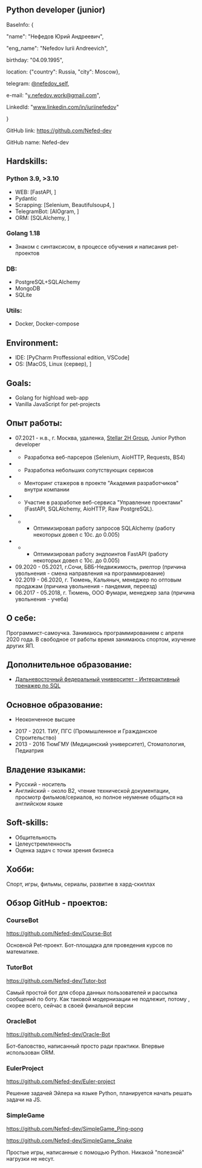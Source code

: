 ## Python developer (junior)
BaseInfo: {

"name": "Нефедов Юрий Андреевич",

"eng_name": "Nefedov Iurii Andreevich",

birthday: "04.09.1995",

location: {"country": Russia, "city": Moscow},

telegram: [@nefedov_self](https://t.me/nefedov_self),

e-mail: "y.nefedov.work@gmail.com",

LinkedId: "www.linkedin.com/in/iuriinefedov"

}


GitHub link: https://github.com/Nefed-dev 

GitHub name: Nefed-dev

## Hardskills:

### Python 3.9, >3.10

- WEB: [FastAPI, ]
- Pydantic
- Scrapping: [Selenium, Beautifulsoup4, ]
- TelegramBot: [AIOgram, ]
- ORM: [SQLAlchemy, ]

### Golang 1.18
- Знаком с синтаксисом, в процессе обучения и написания pet-проектов

### DB:
- PostgreSQL+SQLAlchemy 
- MongoDB
- SQLite

### Utils: 
- Docker, Docker-compose

## Environment:
- IDE: [PyCharm Proffessional edition, VSCode]
- OS: [MacOS, Linux (сервер), ]

## Goals:
- Golang for highload web-app
- Vanilla JavaScript for pet-projects

## Опыт работы: 
- 07.2021 - н.в., г. Москва, удаленка, [Stellar 2H Group](https://career.habr.com/companies/2hst), Junior Python developer 
- - Разработка веб-парсеров (Selenium, AioHTTP, Requests, BS4)
- - Разработка небольших сопутствующих сервисов
- - Менторинг стажеров в проекте "Академия разработчиков" внутри компании
- - Участие в разработке веб-сервиса "Управление проектами" (FastAPI, SQLAlchemy, AioHTTP, Raw PostgreSQL).
- - - Оптимизировал работу запросов SQLAlchemy (работу некоторых довел с 10с. до 0.005)
- - - Оптимизировал работу эндпоинтов FastAPI (работу некоторых довел с 10с. до 0.005)
- 09.2020 - 05.2021, г.Сочи, БВБ-Недвижимость, риелтор (причина увольнения - смена направления на программирование)
- 02.2019 - 06.2020, г. Тюмень, Кальяныч, менеджер по оптовым продажам (причина увольнения - пандемия, переезд)
- 06.2017 - 05.2018, г. Тюмень, ООО Фумари, менеджер зала (причина увольнения - учеба)

## О себе:
Программист-самоучка. Занимаюсь программированием с апреля 2020 года. В свободное от работы время занимаюсь спортом, изучение других ЯП.

## Дополнительное образование:
- [Дальневосточный федеральный университет - Интерактивный тренажер по SQL
](certificates/stepik-certificate-63054-e1af23d.pdf)

## Основное образование:

* Неоконченное высшее
- 2017 - 2021. ТИУ, ПГС (Промышленное и Гражданское Строительство)
- 2013 - 2016 ТюмГМУ (Медицинский университет), Стоматология, Педиатрия

## Владение языками:
- Русский - носитель
- Английский - около B2, чтение технической документации, просмотр фильмов/сериалов, но полное неумение общаться на английском языке

## Soft-skills:
- Общительность 
- Целеустремленность 
- Оценка задач с точки зрения бизнеса

## Хобби:
Спорт, игры, фильмы, сериалы, развитие в хард-скиллах

## Обзор GitHub - проектов: 
### CourseBot
https://github.com/Nefed-dev/Course-Bot

Основной Pet-проект. Бот-площадка для проведения курсов по математике.

### TutorBot
https://github.com/Nefed-dev/Tutor-bot

Самый простой бот для сбора данных пользователей и рассылка сообщений по боту. Как таковой модернизации не подлежит, потому
, скорее всего, сейчас в своей финальной версии

### OracleBot
https://github.com/Nefed-dev/Oracle-Bot

Бот-баловство, написанный просто ради практики. Впервые использован ORM. 

### EulerProject
https://github.com/Nefed-dev/Euler-project

Решение задачей Эйлера на языке Python, планируется начать решать задачи на JS. 

### SimpleGame
https://github.com/Nefed-dev/SimpleGame_Ping-pong

https://github.com/Nefed-dev/SimpleGame_Snake

Простые игры, написанные с помощью Python. Никакой "полезной" нагрузки не несут. 

